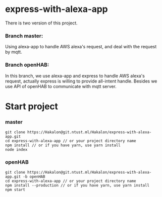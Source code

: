 # express-with-alexa-app

There is two version of this project.

### Branch master:
Using alexa-app to handle AWS alexa's request, and deal with the request by mqtt.

### Branch openHAB:
In this branch, we use alexa-app and express to handle AWS alexa's request, actually express is willing to provide all-intent handle.
Besides we use API of openHAB to communicate with mqtt server.

# Start project

### master
```=bash
git clone https://Hakalon@git.ntust.ml/Hakalon/express-with-alexa-app.git
cd express-with-alexa-app // or your project directory name
npm install // or if you have yarn, use yarn install
node index
```

### openHAB
```=bash
git clone https://Hakalon@git.ntust.ml/Hakalon/express-with-alexa-app.git -b openHAB
cd express-with-alexa-app // or your project directory name
npm install --production // or if you have yarn, use yarn install
npm start
```